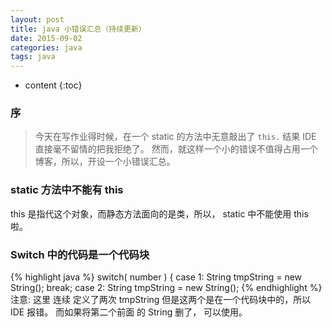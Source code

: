 ```yaml
---
layout: post
title: java 小错误汇总（持续更新）
date: 2015-09-02 
categories: java
tags: java
---
```


* content
{:toc}

### 序
> 今天在写作业得时候，在一个 static 的方法中无意敲出了 `this.` 结果 IDE 直接毫不留情的把我拒绝了。
> 然而，就这样一个小的错误不值得占用一个博客，所以，开设一个小错误汇总。

### static 方法中不能有 this
this 是指代这个对象，而静态方法面向的是类，所以， static 中不能使用 this 啦。

### Switch 中的代码是一个代码块
{% highlight java %}
    switch( number ) {
        case 1:
            String tmpString = new String();
            break;
        case 2:
            String tmpString = new String();
{% endhighlight %}
注意: 这里 连续 定义了两次 tmpString 但是这两个是在一个代码块中的，所以 IDE 报错。
而如果将第二个前面 的 String 删了， 可以使用。
  